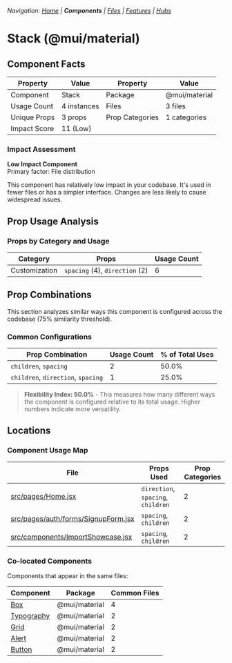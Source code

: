 
*Navigation: [Home](../../index.md) | **Components** | [Files](../../files.md) | [Features](../../features.md) | [Hubs](../../hubs.md)*



# Stack (@mui/material)

## Component Facts

| Property | Value | Property | Value |
|----------|-------|----------|-------|
| Component | Stack | Package | @mui/material |
| Usage Count | 4 instances | Files | 3 files |
| Unique Props | 3 props | Prop Categories | 1 categories |
| Impact Score | 11 (Low) | | |

### Impact Assessment

**Low Impact Component**  
Primary factor: File distribution

This component has relatively low impact in your codebase. It&#x27;s used in fewer files or has a simpler interface. Changes are less likely to cause widespread issues.

## Prop Usage Analysis

### Props by Category and Usage

| Category | Props | Usage Count |
|----------|-------|-------------|
| Customization | `spacing` (4), `direction` (2) | 6 |

## Prop Combinations

This section analyzes similar ways this component is configured across the codebase (75% similarity threshold).

### Common Configurations

| Prop Combination | Usage Count | % of Total Uses |
|------------------|-------------|----------------|
| `children`, `spacing` | 2 | 50.0% |
| `children`, `direction`, `spacing` | 1 | 25.0% |

> **Flexibility Index: 50.0%** - This measures how many different ways the component is configured relative to its total usage. Higher numbers indicate more versatility.

## Locations

### Component Usage Map

| File | Props Used | Prop Categories |
|------|------------|----------------|
| [src/pages/Home.jsx](https://github.com/star4beam/react-import-analyzer/blob/main/test-project/src/pages/Home.jsx) | `direction`, `spacing`, `children` | 2 |
| [src/pages/auth/forms/SignupForm.jsx](https://github.com/star4beam/react-import-analyzer/blob/main/test-project/src/pages/auth/forms/SignupForm.jsx) | `spacing`, `children` | 2 |
| [src/components/ImportShowcase.jsx](https://github.com/star4beam/react-import-analyzer/blob/main/test-project/src/components/ImportShowcase.jsx) | `spacing`, `children` | 2 |

### Co-located Components
Components that appear in the same files:

| Component | Package | Common Files |
|-----------|---------|--------------|
| [Box](../@mui_material/Box.md) | @mui/material | 4 |
| [Typography](../@mui_material/Typography.md) | @mui/material | 2 |
| [Grid](../@mui_material/Grid.md) | @mui/material | 2 |
| [Alert](../@mui_material/Alert.md) | @mui/material | 2 |
| [Button](../@mui_material/Button.md) | @mui/material | 2 |
